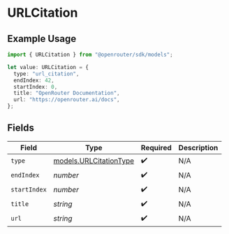 # URLCitation

## Example Usage

```typescript
import { URLCitation } from "@openrouter/sdk/models";

let value: URLCitation = {
  type: "url_citation",
  endIndex: 42,
  startIndex: 0,
  title: "OpenRouter Documentation",
  url: "https://openrouter.ai/docs",
};
```

## Fields

| Field                                                  | Type                                                   | Required                                               | Description                                            |
| ------------------------------------------------------ | ------------------------------------------------------ | ------------------------------------------------------ | ------------------------------------------------------ |
| `type`                                                 | [models.URLCitationType](../models/urlcitationtype.md) | :heavy_check_mark:                                     | N/A                                                    |
| `endIndex`                                             | *number*                                               | :heavy_check_mark:                                     | N/A                                                    |
| `startIndex`                                           | *number*                                               | :heavy_check_mark:                                     | N/A                                                    |
| `title`                                                | *string*                                               | :heavy_check_mark:                                     | N/A                                                    |
| `url`                                                  | *string*                                               | :heavy_check_mark:                                     | N/A                                                    |